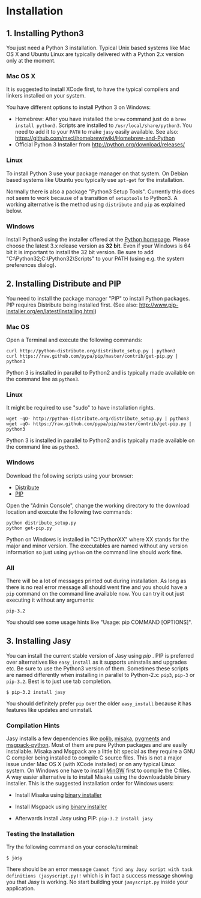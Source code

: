 # Installation

## 1. Installing Python3

You just need a Python 3 installation. Typical Unix based systems like Mac OS X and Ubuntu Linux are typically delivered with a Python 2.x version only at the moment. 

### Mac OS X

It is suggested to install XCode first, to have the typical compilers and linkers installed on your system.

You have different options to install Python 3 on Windows:

* Homebrew: After you have installed the `brew` command just do a `brew install python3`. Scripts are installed to `/usr/local/share/python3`. You need to add it to your `PATH` to make `jasy` easily available. See also: https://github.com/mxcl/homebrew/wiki/Homebrew-and-Python
* Official Python 3 Installer from http://python.org/download/releases/

### Linux

To install Python 3 use your package manager on that system. On Debian based systems like Ubuntu you typically use `apt-get` for the installation. 

Normally there is also a package "Python3 Setup Tools". Currently this does not seem to work because of a transition of `setuptools` to Python3. A working alternative is the method using `distribute` and `pip` as explained below.

### Windows

Install Python3 using the installer offered at the [Python homepage](http://www.python.org/getit/releases/). Please choose the latest 3.x release version as **32 bit**. Even if your Windows is 64 bit it is important to install the 32 bit version. Be sure to add "C:\Python32;C:\Python32\Scripts" to your PATH (using e.g. the system preferences dialog).

## 2. Installing Distribute and PIP

You need to install the package manager "PIP" to install Python packages. PIP requires Distribute being installed first. (See also: http://www.pip-installer.org/en/latest/installing.html)

### Mac OS

Open a Terminal and execute the following commands:

    curl http://python-distribute.org/distribute_setup.py | python3
    curl https://raw.github.com/pypa/pip/master/contrib/get-pip.py | python3

Python 3 is installed in parallel to Python2 and is typically made available on the command line as `python3`.

### Linux

It might be required to use "sudo" to have installation rights.

    wget -qO- http://python-distribute.org/distribute_setup.py | python3
    wget -qO- https://raw.github.com/pypa/pip/master/contrib/get-pip.py | python3

Python 3 is installed in parallel to Python2 and is typically made available on the command line as `python3`.

### Windows

Download the following scripts using your browser:

* [Distribute](http://python-distribute.org/distribute_setup.py)
* [PIP](https://raw.github.com/pypa/pip/master/contrib/get-pip.py)

Open the "Admin Console", change the working directory to the download location and execute the following two commands:

    python distribute_setup.py
    python get-pip.py

Python on Windows is installed in "C:\PythonXX" where XX stands for the major and minor version. The executables are named  without any version information so just using `python` on the command line should work fine.

### All

There will be a lot of messages printed out during installation. As long as there is no real error message all should went fine and you should have a `pip` command on the command line available now. You can try it out just executing it without any arguments:

    pip-3.2

You should see some usage hints like "Usage: pip COMMAND [OPTIONS]".

## 3. Installing Jasy

You can install the current stable version of Jasy using _pip_ . PIP is preferred over alternatives like `easy_install` as it supports uninstalls and upgrades etc. Be sure to use the Python3 version of them. Sometimes these scripts are named differently when installing in parallel to Python-2.x: `pip3`, `pip-3` or `pip-3.2`. Best is to just use tab completion.

    $ pip-3.2 install jasy

You should definitely prefer `pip` over the older `easy_install` because it has features like updates and uninstall. 

### Compilation Hints

Jasy installs a few dependencies like [polib](http://pypi.python.org/pypi/polib), [misaka](http://pypi.python.org/pypi/misaka/), [pygments](http://pygments.org/) and [msgpack-python](http://msgpack.org/). Most of them are pure Python packages and are easily installable. Misaka and Msgpack are a little bit special as they require a GNU C compiler being installed to compile C source files. This is not a major issue under Mac OS X (with XCode installed) or on any typical Linux system. On Windows one have to install [MinGW](http://www.mingw.org/) first to compile the C files. A way easier alternative is to install Misaka using the downloadable binary installer. This is the suggested installation order for Windows users:

* Install Misaka using [binary installer](http://pypi.python.org/packages/3.2/m/misaka/misaka-0.4.1.win32-py3.2.msi#md5=2c99bf3926a1c768a66d5b52084923ba)
* Install Msgpack using [binary installer](http://www.lfd.uci.edu/~gohlke/pythonlibs/fj2ir7sn/msgpack-python-0.1.12.win32-py3.2.exe)

* Afterwards install Jasy using PIP: `pip-3.2 install jasy`

### Testing the Installation

Try the following command on your console/terminal:

    $ jasy

There should be an error message `Cannot find any Jasy script with task definitions (jasyscript.py)!` which is in fact a success message showing you that Jasy is working. No start building your `jasyscript.py` inside your application.

